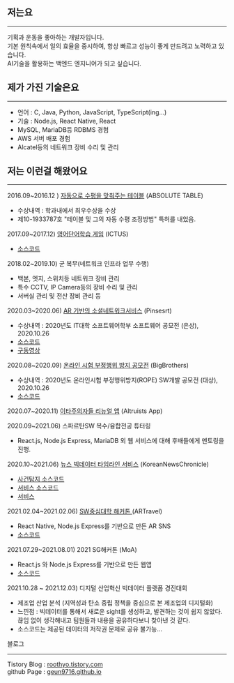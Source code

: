 ## 저는요
***
기획과 운동을 좋아하는 개발자입니다.<br/>
기본 원칙속에서 일의 효율을 중시하여, 항상 빠르고 성능이 좋게 만드려고 노력하고 있습니다. <br/>
AI기술을 활용하는 백엔드 엔지니어가 되고 싶습니다.
<!--
## 저의 목표는요
***
## 제 관심사는요
***
기획, 설계, 서버, 프로젝트 매니지먼트 입니다.
-->
## 제가 가진 기술은요 
***
- 언어 : C, Java, Python, JavaScript, TypeScript(ing...)
- 기술 : Node.js, React Native, React
- MySQL, MariaDB등 RDBMS 경험
- AWS 서버 배포 경험
- Alcatel등의 네트워크 장비 수리 및 관리

## 저는 이런걸 해왔어요
***


2016.09~2016.12 ) <a href="https://geun9716.github.io/about/AbsoluteTable.html">자동으로 수평을 맞춰주는 테이블</a> (ABSOLUTE TABLE)
- 수상내역 : 학과내에서 최우수상을 수상
- 제10-1933787호 "테이블 및 그의 자동 수평 조정방법" 특허를 내었음.

2017.09~2017.12) <a href="https://geun9716.github.io/about/Ictus.html">영어단어학습 게임</a> (ICTUS)
- [소스코드](https://github.com/geun9716/Ictus)

2018.02~2019.10) 군 복무(네트워크 인프라 업무 수행)
- 백본, 엣지, 스위치등 네트워크 장비 관리
- 특수 CCTV, IP Camera등의 장비 수리 및 관리
- 서버실 관리 및 전산 장비 관리 등

2020.03~2020.06) <a href="https://geun9716.github.io/about/Pinsert.html">AR 기반의 소셜네트워크서비스</a> (Pinsesrt)
- 수상내역 : 2020년도 IT대학 소프트웨어학부 소프트웨어 공모전 (은상), 2020.10.26
- [소스코드](https://github.com/geun9716/Pintest)
- [구동영상](https://www.youtube.com/watch?v=DsixYbYGy-k)

2020.08~2020.09) <a href="https://geun9716.github.io/about/BigBrothers.html">온라인 시험 부정행위 방지 공모전</a> (BigBrothers)
- 수상내역 : 2020년도 온라인시험 부정행위방지(ROPE) SW개발 공모전 (대상), 2020.10.26
- [소스코드](https://github.com/geun9716/rope_openvidu)

2020.07~2020.11) <a href="https://geun9716.github.io/about/Altruists.html">이타주의자들 리뉴얼 앱</a> (Altruists App)

2020.09~2021.06) 스파르탄SW 복수/융합전공 튜터링
- React.js, Node.js Express, MariaDB 외 웹 서비스에 대해 후배들에게 멘토링을 진행.

2020.10~2021.06) <a href="https://geun9716.github.io/about/KNC.html">뉴스 빅데이터 타임라인 서비스</a> (KoreanNewsChronicle)
- [사건탐지 소스코드](https://github.com/geun9716/KoreanNewsChronicle)
- [서비스 소스코드](https://github.com/SSU-SOFT/In-Times)
- [서비스](http://roothyo.com)

2021.02.04~2021.02.06) <a href="https://www.notion.so/ARTravel-GPS-AR-SNS-b7eca04e18d14b1b9c7d5cbbf1c47f74">SW중심대학 해커톤 </a> (ARTravel)
- React Native, Node.js Express를 기반으로 만든 AR SNS
- [소스코드](https://github.com/geun9716/ARTravel)


2021.07.29~2021.08.01) 2021 SG해커톤 (MoA)
- React.js 와 Node.js Express를 기반으로 만든 웹앱
- [소스코드](https://github.com/TeamMOA/MOA)


2021.10.28 ~ 2021.12.03) 디지털 산업혁신 빅데이터 플랫폼 경진대회
- 제조업 산업 분석 (지역성과 탄소 중립 정책을 중심으로 본 제조업의 디지털화)
- 느낀점 : 빅데이터를 통해서 새로운 sight를 생성하고, 발견하는 것이 쉽지 않았다. 끊임 없이 생각해내고 팀원들과 내용을 공유하다보니 찾아낸 것 같다.
- 소스코드는 제공된 데이터의 저작권 문제로 공유 불가능...

블로그
***
Tistory Blog : [roothyo.tistory.com](https://roothyo.tistory.com) </br> 
github Page : [geun9716.github.io](https://geun9716.github.io)
<!--
**geun9716/geun9716** is a ✨ _special_ ✨ repository because its `README.md` (this file) appears on your GitHub profile.

Here are some ideas to get you started:
- 👯 I’m looking to collaborate on ...
- 🤔 I’m looking for help with ...
- 💬 Ask me about ...
- 📫 How to reach me: ...  
- 😄 Pronouns: ...
- ⚡ Fun fact: ...
-->
